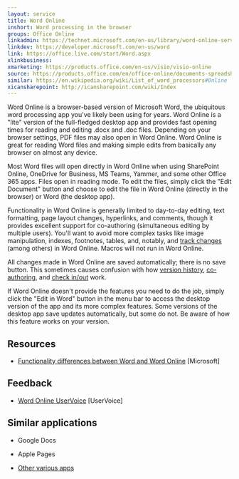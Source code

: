 ```yaml
---
layout: service
title: Word Online
inshort: Word processing in the browser
groups: Office Online
linkadmin: https://technet.microsoft.com/en-us/library/word-online-service-description.aspx
linkdev: https://developer.microsoft.com/en-us/word
link: https://office.live.com/start/Word.aspx
xlinkbusiness: 
xmarketing: https://products.office.com/en-us/visio/visio-online
source: https://products.office.com/en/office-online/documents-spreadsheets-presentations-office-online
similar: https://en.wikipedia.org/wiki/List_of_word_processors#Online
xicansharepoint: http://icansharepoint.com/wiki/Index
---
```


Word Online is a browser-based version of Microsoft Word, the ubiquitous
word processing app you\'ve likely been using for years. Word Online is
a \"lite\" version of the full-fledged desktop app and provides fast
opening times for reading and editing .docx and .doc files. Depending on
your browser settings, PDF files may also open in Word Online. Word
Online is great for reading Word files and making simple edits from
basically any browser on almost any device.

Most Word files will open directly in Word Online when using SharePoint
Online, OneDrive for Business, MS Teams, Yammer, and some other Office
365 apps. Files open in reading mode. To edit the files, simply click
the \"Edit Document\" button and choose to edit the file in Word Online
(directly in the browser) or Word (the desktop app).

Functionality in Word Online is generally limited to day-to-day editing,
text formatting, page layout changes, hyperlinks, and comments, though
it provides excellent support for co-authoring (simultaneous editing by
multiple users). You\'ll want to avoid more complex tasks like image
manipulation, indexes, footnotes, tables, and, notably, and [track
changes](http://icansharepoint.com/version-history-isnt-track-changes/)
(among others) in Word Online. Macros will not run in Word Online.

All changes made in Word Online are saved automatically; there is no
save button. This sometimes causes confusion with how [version
history](http://icsh.pt/VersionHistory),
[co-authoring](http://icsh.pt/CoAuthoring), and [check
in/out](http://icsh.pt/SPCheckOut) work.

If Word Online doesn\'t provide the features you need to do the job,
simply click the \"Edit in Word\" button in the menu bar to access the
desktop version of the app and its more complex features. Some versions
of the desktop app save updates automatically, but some do not. Be aware
of how this feature works on your version.

Resources
---------

-   [Functionality differences between Word and Word
    Online](https://support.office.com/en-us/article/Differences-between-using-a-document-in-the-browser-and-in-Word-3e863ce3-e82c-4211-8f97-5b33c36c55f8)
    \[Microsoft\]
    
Feedback
---------

-   [Word Online UserVoice](https://word.uservoice.com/forums/271331-word-online)
    \[UserVoice\]

Similar applications
--------------------

-   Google Docs

-   Apple Pages

-   [Other various
    apps](https://en.wikipedia.org/wiki/List_of_word_processors#Online)
